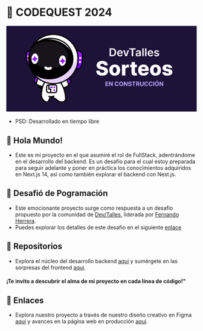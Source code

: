 # 🚀 CODEQUEST 2024
![Banner](./banner.png)
- PSD: Desarrollado en tiempo libre
## 👋 Hola Mundo!
- Este es mi proyecto en el que asumiré el rol de FullStack, adentrándome en el desarrollo del backend. Es un desafío para el cual estoy preparada para seguir adelante y poner en práctica los conocimientos adquiridos en Next.js 14, así como también explorar el backend con Nest.js.
## 💜 Desafió de Pogramación
- Este emocionante proyecto surge como respuesta a un desafio propuesto por la comunidad de [Dev/Talles](https://cursos.devtalles.com/), liderada por [Fernando Herrera](https://fernando-herrera.com/).
- Puedes explorar los detalles de este desafio en el siguiente [enlace](https://twitter.com/DevTalles/status/1767255766853943584)
## 📂 Repositorios
- Explora el núcleo del desarrollo backend [aquí](https://github.com/) y sumérgete en las sorpresas del frontend [aquí](https://github.com/).
#### ¡Te invito a descubrir el alma de mi proyecto en cada línea de código!"
## 🔗 Enlaces
- Explora nuestro proyecto a través de nuestro diseño creativo en Figma [aquí](https://github.com/) y avances en la página web en producción [aquí](https://github.com/).
